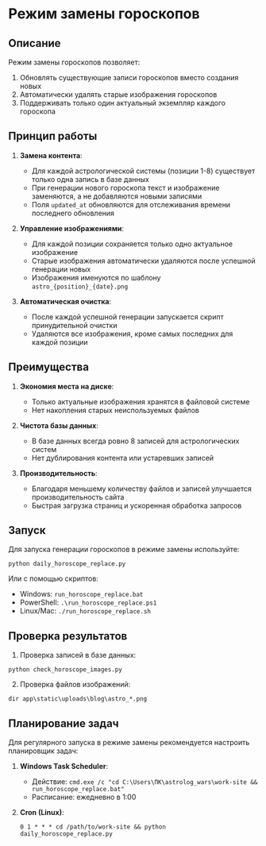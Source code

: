 # Режим замены гороскопов

## Описание

Режим замены гороскопов позволяет:

1. Обновлять существующие записи гороскопов вместо создания новых
2. Автоматически удалять старые изображения гороскопов
3. Поддерживать только один актуальный экземпляр каждого гороскопа

## Принцип работы

1. **Замена контента**:
   - Для каждой астрологической системы (позиции 1-8) существует только одна запись в базе данных
   - При генерации нового гороскопа текст и изображение заменяются, а не добавляются новыми записями
   - Поля `updated_at` обновляются для отслеживания времени последнего обновления

2. **Управление изображениями**:
   - Для каждой позиции сохраняется только одно актуальное изображение
   - Старые изображения автоматически удаляются после успешной генерации новых
   - Изображения именуются по шаблону `astro_{position}_{date}.png`

3. **Автоматическая очистка**:
   - После каждой успешной генерации запускается скрипт принудительной очистки
   - Удаляются все изображения, кроме самых последних для каждой позиции

## Преимущества

1. **Экономия места на диске**:
   - Только актуальные изображения хранятся в файловой системе
   - Нет накопления старых неиспользуемых файлов

2. **Чистота базы данных**:
   - В базе данных всегда ровно 8 записей для астрологических систем
   - Нет дублирования контента или устаревших записей

3. **Производительность**:
   - Благодаря меньшему количеству файлов и записей улучшается производительность сайта
   - Быстрая загрузка страниц и ускоренная обработка запросов

## Запуск

Для запуска генерации гороскопов в режиме замены используйте:

```
python daily_horoscope_replace.py
```

Или с помощью скриптов:
- Windows: `run_horoscope_replace.bat`
- PowerShell: `.\run_horoscope_replace.ps1`
- Linux/Mac: `./run_horoscope_replace.sh`

## Проверка результатов

1. Проверка записей в базе данных:
```
python check_horoscope_images.py
```

2. Проверка файлов изображений:
```
dir app\static\uploads\blog\astro_*.png
```

## Планирование задач

Для регулярного запуска в режиме замены рекомендуется настроить планировщик задач:

1. **Windows Task Scheduler**:
   - Действие: `cmd.exe /c "cd C:\Users\ПК\astrolog_wars\work-site && run_horoscope_replace.bat"`
   - Расписание: ежедневно в 1:00

2. **Cron (Linux)**:
   ```
   0 1 * * * cd /path/to/work-site && python daily_horoscope_replace.py
   ```
